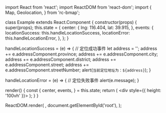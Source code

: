 import React from 'react';
import ReactDOM from 'react-dom';
import {
  Map,
  Geolocation,
} from 'rc-bmap';

class Example extends React.Component {
  constructor(props) {
    super(props);
    this.state = {
      center: {
        lng: 116.404,
        lat: 39.915,
      },
      events: {
        locationSuccess: this.handleLocationSuccess,
        locationError: this.handleLocationError,
      },
    };
  }

  handleLocationSuccess = (e) => {
    // 定位成功事件
    let address = '';
    address += e.addressComponent.province;
    address += e.addressComponent.city;
    address += e.addressComponent.district;
    address += e.addressComponent.street;
    address += e.addressComponent.streetNumber;
    alert(`当前定位地址为：${address}`);
  }

  handleLocationError = (e) => {
    // 定位失败事件
    alert(e.message);
  }

  render() {
    const {
      center, events,
    } = this.state;
    return (
      <div style={{ height: '100vh' }}>
        <Map
          ak="WAeVpuoSBH4NswS30GNbCRrlsmdGB5Gv"
          center={center}
          zoom={11}
          scrollWheelZoom
        >
          <Geolocation events={events} />
        </Map>
      </div>
    );
  }
}

ReactDOM.render(
  <Example />,
  document.getElementById('root'),
);
